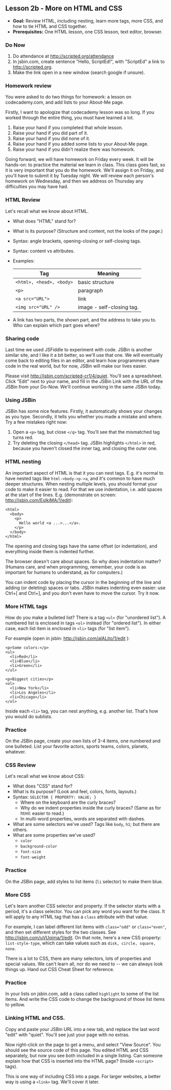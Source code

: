 Lesson 2b - More on HTML and CSS
--------------------------------

- **Goal:** Review HTML, including nesting, learn more tags, more CSS, and how to tie HTML and CSS together.
- **Prerequisites:** One HTML lesson, one CSS lesson, text editor, browser.

### Do Now
1. Do attendance at http://scripted.org/attendance
2. In jsbin.com, create sentence "Hello, ScriptEd!", with "ScriptEd" a link to http://scripted.org.
3. Make the link open in a new window (search google if unsure).

### Homework review

You were asked to do two things for homework: a lesson on codecademy.com, and add lists to your About-Me page.

Firstly, I want to apologize that codecademy lesson was so long. If you worked through the entire thing, you must have learned a lot.

1. Raise your hand if you completed that whole lesson.
2. Raise your hand if you did part of it.
3. Raise your hand if you did none of it.
4. Raise your hand if you added some lists to your About-Me page.
5. Raise your hand if you didn't realize there was homework.

Going forward, we will have homework on Friday every week. It will be hands-on: to practice the material we learn in class. This class goes fast, so it is very important that you do the homework. We'll assign it on Friday, and you'll have to submit it by Tuesday night. We will review each person's homework on Wednesday, and then we address on Thursday any difficulties you may have had.


### HTML Review

Let's recall what we know about HTML.
* What does "HTML" stand for?
* What is its purpose? (Structure and content, not the looks of the page.)
* Syntax: angle brackets, opening-closing or self-closing tags.
* Syntax: content vs attributes.
* Examples:

   Tag | Meaning
   -------------------------|----------------
   `<html>, <head>, <body>` | basic structure
    `<p>` | paragraph
    `<a src="URL">` | link
    `<img src="URL" />` | image - self-closing tag.

* A link has two parts, the shown part, and the address to take you to. Who can explain which part goes where?

### Sharing code

Last time we used JSFiddle to experiment with code. JSBin is another similar site, and I like it a bit better, so we'll use that one. We will eventually come back to editing files in an editor, and learn how programmers share code in the real world, but for now, JSBin will make our lives easier.

Please visit http://jsbin.com/scripted-cr1/4/quiet. You'll see a spreadsheet. Click "Edit" next to your name, and fill in the JSBin Link with the URL of the JSBin from your Do-Now. We'll continue working in the same JSBin today.

### Using JSBin

JSBin has some nice features. Firstly, it automatically shows your changes as you type. Secondly, it tells you whether you made a mistake and where. Try a few mistakes right now:

1. Open a `<p>` tag, but close `</q>` tag. You'll see that the mismatched tag turns red.
2. Try deleting the closing `</head>` tag. JSBin highlights `</html>` in red, because you haven't closed the inner tag, and closing the outer one.

### HTML nesting

An important aspect of HTML is that it you can nest tags. E.g. it's normal to have nested tags like `html->body->p->a`, and it's common to have much deeper structures. When nesting multiple levels, you should format your code to make it easier to read. For that we use indentation, i.e. add spaces at the start of the lines. E.g. (demonstrate on screen: http://jsbin.com/EsIkiMA/1/edit):

    <html>
      <body>
        <p>
          Hello world <a ...>...</a>.
        </p>
      </body>
    </html>
   
The opening and closing tags have the same offset (or indentation), and everything inside them is indented further.

The browser doesn't care about spaces. So why does indentation matter? (Humans care, and when programming, remember, your code is as important for humans to understand, as for computers.)

You can indent code by placing the cursor in the beginning of the line and adding (or deleting) spaces or tabs. JSBin makes indenting even easier: use Ctrl+[ and Ctrl+], and you don't even have to move the cursor. Try it now.

### More HTML tags

How do you make a bulleted list? There is a tag `<ul>` (for "unordered list"). A numbered list is enclosed in tags `<ol>` instead (for "ordered list"). In either case, each list item is enclosed in `<li>` tags (for "list item").

For example (open in jsbin: http://jsbin.com/alALito/1/edit ):

    <p>Some colors:</p>
    <ul>
      <li>Red</li>
      <li>Blue</li>
      <li>Green</li>
    </ul>
    
    <p>Biggest cities</p>
    <ol>
      <li>New York</li>
      <li>Los Angeles</li>
      <li>Chicago</li>
    </ol>
    
Inside each `<li>` tag, you can nest anything, e.g. another list. That's how you would do sublists.

### Practice

On the JSBin page, create your own lists of 3-4 items, one numbered and one bulleted. List your favorite actors, sports teams, colors, planets, whatever.

### CSS Review

Let's recall what we know about CSS:
* What does "CSS" stand for?
* What is its purpose? (Look and feel, colors, fonts, layouts.)
* Syntax: `SELECTOR { PROPERTY: VALUE; }`
  * Where on the keyboard are the curly braces?
  * Why do we indent properties inside the curly braces? (Same as for html: easier to read.)
  * In multi-word properties, words are separated with dashes.
* What are some selectors we've used? Tags like `body`, `h1`; but there are others.
* What are some properties we've used?
  * `color`
  * `background-color`
  * `font-size`
  * `font-weight`

### Practice

On the JSBin page, add styles to list items (`li` selector) to make them blue.

### More CSS

Let's learn another CSS selector and property. If the selector starts with a period, it's a class selector. You can pick any word you want for the class. It will apply to any HTML tag that has a `class` attribute with that value.

For example, I can label different list items with `class="odd"` or `class="even"`, and then set different styles for the two classes. See http://jsbin.com/uVUqima/1/edit. On that note, here's a new CSS property: `list-style-type`, which can take values such as `disk, circle, square, none`.

There is a lot to CSS, there are many selectors, lots of properties and special values. We can't learn all, nor do we need to -- we can always look things up. Hand out CSS Cheat Sheet for reference.

### Practice

In your lists on jsbin.com, add a class called `highlight` to some of the list items. And write the CSS code to change the background of those list items to yellow.

### Linking HTML and CSS.

Copy and paste your JSBin URL into a new tab, and replace the last word "edit" with "quiet". You'll see just your page with no extras.

Now right-click on the page to get a menu, and select "View Source". You should see the source code of this page.  You edited HTML and CSS separately, but now you see both included in a single listing. Can someone explain how that CSS is inserted into the HTML page? (Inside `<script>` tags).

This is one way of including CSS into a page. For larger websites, a better way is using a `<link>` tag. We'll cover it later.
